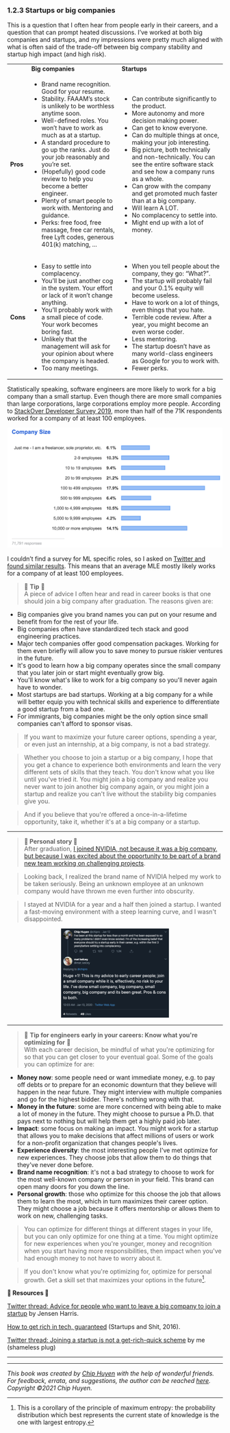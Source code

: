 ### 1.2.3 Startups or big companies

This is a question that I often hear from people early in their careers, and a question that can prompt heated discussions. I’ve worked at both big companies and startups, and my impressions were pretty much aligned with what is often said of the trade-off between big company stability and startup high impact (and high risk).


<table>
  <tr>
   <td>
   </td>
   <td><strong>Big companies</strong>
   </td>
   <td><strong>Startups</strong>
   </td>
  </tr>
  <tr>
   <td><strong>Pros</strong>
   </td>
   <td>
<ul>

<li>Brand name recognition. Good for your resume.

<li>Stability. FAAAM’s stock is unlikely to be worthless anytime soon.

<li>Well-defined roles. You won’t have to work as much as at a startup.

<li>A standard procedure to go up the ranks. Just do your job reasonably and you’re set.

<li>(Hopefully) good code review to help you become a better engineer.

<li>Plenty of smart people to work with. Mentoring and guidance.

<li>Perks: free food, free massage, free car rentals, free Lyft codes, generous 401(k) matching, ...
</li>
</ul>
   </td>
   <td>
<ul>

<li>Can contribute significantly to the product.

<li>More autonomy and more decision making power.

<li>Can get to know everyone.

<li>Can do multiple things at once, making your job interesting.

<li>Big picture, both technically and non-technically. You can see the entire software stack and see how a company runs as a whole.

<li>Can grow with the company and get promoted much faster than at a big company.

<li>Will learn A LOT.

<li>No complacency to settle into.

<li>Might end up with a lot of money.
</li>
</ul>
   </td>
  </tr>
  <tr>
   <td><strong>Cons</strong>
   </td>
   <td>
<ul>

<li>Easy to settle into complacency.

<li>You’ll be just another cog in the system. Your effort or lack of it won’t change anything.

<li>You’ll probably work with a small piece of code. Your work becomes boring fast.

<li>Unlikely that the management will ask for your opinion about where the company is headed.

<li>Too many meetings.
</li>
</ul>
   </td>
   <td>
<ul>

<li>When you tell people about the company, they go: “What?”.

<li>The startup will probably fail and your 0.1% equity will become useless.

<li>Have to work on a lot of things, even things that you hate.

<li>Terrible code review. After a year, you might become an even worse coder.

<li>Less mentoring.

<li>The startup doesn’t have as many world-class engineers as Google for you to work with.

<li>Fewer perks.
</li>
</ul>
   </td>
  </tr>
</table>


Statistically speaking, software engineers are more likely to work for a big company than a small startup. Even though there are more small companies than large corporations, large corporations employ more people. According to [StackOver Developer Survey 2019](https://insights.stackoverflow.com/survey/2019#company-type), more than half of the 71K respondents worked for a company of at least 100 employees.


![alt_text](images/image4.png "image_tooltip")


I couldn’t find a survey for ML specific roles, so I asked on [Twitter and found similar results](https://twitter.com/chipro/status/1305627992069230592). This means that an average MLE mostly likely works for a company of at least 100 employees.


> 🌳 **Tip** 🌳<br>
A piece of advice I often hear and read in career books is that one should join a big company after graduation. The reasons given are:
- Big companies give you brand names you can put on your resume and benefit from for the rest of your life.
- Big companies often have standardized tech stack and good engineering practices.
- Major tech companies offer good compensation packages. Working for them even briefly will allow you to save money to pursue riskier ventures in the future.
- It's good to learn how a big company operates since the small company that you later join or start might eventually grow big.
- You'll know what's like to work for a big company so you'll never again have to wonder.
- Most startups are bad startups. Working at a big company for a while will better equip you with technical skills and experience to differentiate a good startup from a bad one.
- For immigrants, big companies might be the only option since small companies can't afford to sponsor visas.

> If you want to maximize your future career options, spending a year, or even just an internship, at a big company, is not a bad strategy.

> Whether you choose to join a startup or a big company, I hope that you get a chance to experience both environments and learn the very different sets of skills that they teach. You don't know what you like until you've tried it. You might join a big company and realize you never want to join another big company again, or you might join a startup and realize you can't live without the stability big companies give you. 

> And if you believe that you're offered a once-in-a-lifetime opportunity, take it, whether it's at a big company or a startup.

-----

> **👱 Personal story 👱**<br>
After graduation, [I joined NVIDIA, not because it was a big company, but because I was excited about the opportunity to be part of a brand new team working on challenging projects](https://huyenchip.com/2018/10/08/career-advice-recent-cs-graduates.html).

> Looking back, I realized the brand name of NVIDIA helped my work to be taken seriously. Being an unknown employee at an unknown company would have thrown me even further into obscurity.

> I stayed at NVIDIA for a year and a half then joined a startup. I wanted a fast-moving environment with a steep learning curve, and I wasn't disappointed.

<center>
  <img src="images/image16.png" width="50%" alt="Startup" title="image_tooltip">
</center>

-----

> 🌳 **Tip for engineers early in your careers: Know what you're optimizing for** 🌳<br>
With each career decision, be mindful of what you're optimizing for so that you can get closer to your eventual goal. Some of the goals you can optimize for are:
- **Money now**: some people need or want immediate money, e.g. to pay off debts or to prepare for an economic downturn that they believe will happen in the near future. They might interview with multiple companies and go for the highest bidder. There's nothing wrong with that.
- **Money in the future**: some are more concerned with being able to make a lot of money in the future. They might choose to pursue a Ph.D. that pays next to nothing but will help them get a highly paid job later.
- **Impact**: some focus on making an impact. You might work for a startup that allows you to make decisions that affect millions of users or work for a non-profit organization that changes people's lives.
- **Experience diversity**: the most interesting people I've met optimize for new experiences. They choose jobs that allow them to do things that they've never done before.
- **Brand name recognition**: it's not a bad strategy to choose to work for the most well-known company or person in your field. This brand can open many doors for you down the line.
- **Personal growth**: those who optimize for this choose the job that allows them to learn the most, which in turn maximizes their career option. They might choose a job because it offers mentorship or allows them to work on new, challenging tasks.

> You can optimize for different things at different stages in your life, but you can only optimize for one thing at a time. You might optimize for new experiences when you're younger, money and recognition when you start having more responsibilities, then impact when you've had enough money to not have to worry about it.

> If you don't know what you're optimizing for, optimize for personal growth. Get a skill set that maximizes your options in the future[^14].


**🌊 Resources 🌊**

[Twitter thread: Advice for people who want to leave a big company to join a startup](https://twitter.com/jensenharris/status/984268938568544256) by Jensen Harris.

[How to get rich in tech, guaranteed](https://startupljackson.com/post/135800367395/how-to-get-rich-in-tech-guaranteed) (Startups and Shit, 2016).

[Twitter thread: Joining a startup is not a get-rich-quick scheme](https://twitter.com/chipro/status/1236375168726913024) by me (shameless plug)

----
[^14]:
     This is a corollary of the principle of maximum entropy: the probability distribution which best represents the current state of knowledge is the one with largest entropy.

---
*This book was created by [Chip Huyen](https://huyenchip.com) with the help of wonderful friends. For feedback, errata, and suggestions, the author can be reached [here](https://huyenchip.com/communication/). Copyright ©2021 Chip Huyen.*